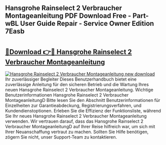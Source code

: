 ## Hansgrohe Rainselect 2 Verbraucher Montageanleitung PDF Download Free - Part-wBL User Guide Repair - Service Owner Edition 7Easb

# <h2><a href="http://df7who8.blite.top/?on=Hansgrohe+Rainselect+2+Verbraucher+Montageanleitung">🔗Download 👉🔴 Hansgrohe Rainselect 2 Verbraucher Montageanleitung</a></h2>

[![Hansgrohe Rainselect 2 Verbraucher Montageanleitung new download](https://i.imgur.com/lujVjoI.png)](http://df7who8.blite.top/?on=Hansgrohe+Rainselect+2+Verbraucher+Montageanleitung)
Ihr zuverlässiger Begleiter Dieses Benutzerhandbuch bietet eine zuverlässige Anleitung für den sicheren Betrieb und die Wartung Ihres neuen Hansgrohe Rainselect 2 Verbraucher Montageanleitung. Wichtige Benutzerinformationen Hansgrohe Rainselect 2 Verbraucher MontageanleitungD Bitte lesen Sie den Abschnitt Benutzerinformationen für Einzelheiten zur Garantieabdeckung, Registrierungsverfahren, und Kundendienstoptionen. Erleben Sie die Effizienz der Funktionsliste, während Sie Ihr neues Hansgrohe Rainselect 2 Verbraucher Montageanleitung verwenden. Wir vertrauen darauf, dass das Hansgrohe Rainselect 2 Verbraucher MontageanleitungD auf Ihrer Reise hilfreich war, um sich mit Ihrer Neuanschaffung vertraut zu machen. Sollten Sie Hilfe benötigen, zögern Sie nicht, unser Support-Team zu kontaktieren.
